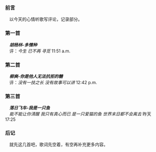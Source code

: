 ### 前言   
&emsp;以今天的心情听歌写评论，记录部分。   
### 第一首   
&emsp;***胡杨林-多情种***   
&emsp;评：*今生 已不再 寻觅* 11:51 a.m.   
### 第二首   
&emsp;***柳爽-你是他人无法抗拒的糖***   
&emsp;评：*没有一技之长 没有故事可以讲* 12:42 p.m.   
### 第三首   
&emsp;***落日飞车-我是一只鱼***   
&emsp;*能不能让你清醒 我只有真心而已 是一只爱猫的鱼 世界末日都不会离去* 昨天 17:25   
### 后记   
&emsp;就先这几首吧，歌词先空着，有空再补充更多内容。
